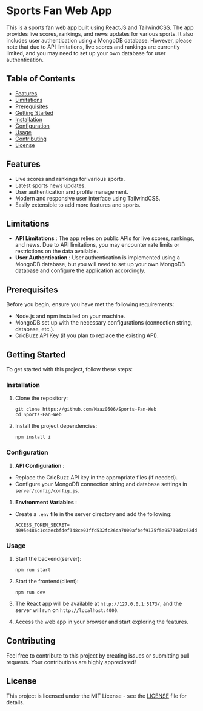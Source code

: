 # Sports Fan Web App

This is a sports fan web app built using ReactJS and TailwindCSS. The app provides live scores, rankings, and news updates for various sports. It also includes user authentication using a MongoDB database. However, please note that due to API limitations, live scores and rankings are currently limited, and you may need to set up your own database for user authentication.

## Table of Contents

* [Features](https://chat.openai.com/c/2c24b268-600a-4430-ab7e-63aafb766e76#features)
* [Limitations](https://chat.openai.com/c/2c24b268-600a-4430-ab7e-63aafb766e76#limitations)
* [Prerequisites](https://chat.openai.com/c/2c24b268-600a-4430-ab7e-63aafb766e76#prerequisites)
* [Getting Started](https://chat.openai.com/c/2c24b268-600a-4430-ab7e-63aafb766e76#getting-started)
* [Installation](https://chat.openai.com/c/2c24b268-600a-4430-ab7e-63aafb766e76#installation)
* [Configuration](https://chat.openai.com/c/2c24b268-600a-4430-ab7e-63aafb766e76#configuration)
* [Usage](https://chat.openai.com/c/2c24b268-600a-4430-ab7e-63aafb766e76#usage)
* [Contributing](https://chat.openai.com/c/2c24b268-600a-4430-ab7e-63aafb766e76#contributing)
* [License](https://chat.openai.com/c/2c24b268-600a-4430-ab7e-63aafb766e76#license)

## Features

* Live scores and rankings for various sports.
* Latest sports news updates.
* User authentication and profile management.
* Modern and responsive user interface using TailwindCSS.
* Easily extensible to add more features and sports.

## Limitations

* **API Limitations** : The app relies on public APIs for live scores, rankings, and news. Due to API limitations, you may encounter rate limits or restrictions on the data available.
* **User Authentication** : User authentication is implemented using a MongoDB database, but you will need to set up your own MongoDB database and configure the application accordingly.

## Prerequisites

Before you begin, ensure you have met the following requirements:

* Node.js and npm installed on your machine.
* MongoDB set up with the necessary configurations (connection string, database, etc.).
* CricBuzz API Key (if you plan to replace the existing API).

## Getting Started

To get started with this project, follow these steps:

### Installation

1. Clone the repository:

   ```
   git clone https://github.com/Maaz0506/Sports-Fan-Web
   cd Sports-Fan-Web

   ```
2. Install the project dependencies:

   ```
   npm install i

   ```

### Configuration

1. **API Configuration** :

* Replace the CricBuzz API key in the appropriate files (if needed).
* Configure your MongoDB connection string and database settings in `server/config/config.js`.

1. **Environment Variables** :

* Create a `.env` file in the server directory and add the following:

  ```
  ACCESS_TOKEN_SECRET= 4095e486c1c4aecbfdef348ce03ffd532fc26da7009afbef9175f5a95730d2c62ddddbaddf1a234826211ccc5d4e7fdcfbf87c5e1c895249993aace71d4133c5
  ```

### Usage

1. Start the backend(server):

   ```
   npm run start
   ```
2. Start the frontend(client):

   ```
   npm run dev
   ```
3. The React app will be available at `http://127.0.0.1:5173/`, and the server will run on `http://localhost:4000`.
4. Access the web app in your browser and start exploring the features.

## Contributing

Feel free to contribute to this project by creating issues or submitting pull requests. Your contributions are highly appreciated!

## License

This project is licensed under the MIT License - see the [LICENSE](https://chat.openai.com/c/LICENSE) file for details.
